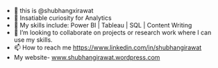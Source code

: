 - 👋 this is @shubhangxirawat
- 👀 Insatiable curiosity for Analytics
- 🌱 My skills include: Power BI | Tableau | SQL | Content Writing
- 💞️ I’m looking to collaborate on projects or research work where I can use my skills.
- 📫 How to reach me https://www.linkedin.com/in/shubhangirawat 
- My website- www.shubhangirawat.wordpress.com

<!---
shubhangixrawat/shubhangixrawat is a ✨ special ✨ repository because its `README.md` (this file) appears on your GitHub profile.
You can click the Preview link to take a look at your changes.
--->
